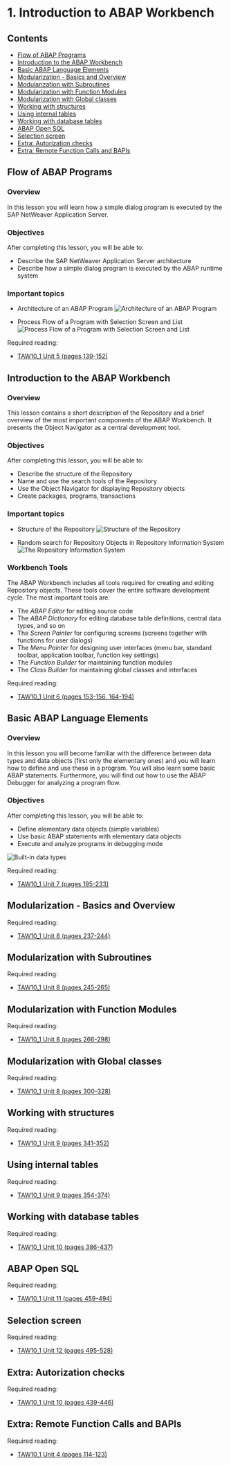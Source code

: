 # 1. Introduction to ABAP Workbench

## Contents

- [Flow of ABAP Programs](#flow-of-abap-programs)
- [Introduction to the ABAP Workbench](#introduction-to-the-abap-workbench)
- [Basic ABAP Language Elements](#basic-abap-language-elements)
- [Modularization - Basics and Overview](#modularization---basics-and-overview)
- [Modularization with Subroutines](#modularization-with-subroutines)
- [Modularization with Function Modules](#modularization-with-function-modules)
- [Modularization with Global classes](#modularization-with-global-classes)
- [Working with structures](#working-with-structures)
- [Using internal tables](#using-internal-tables)
- [Working with database tables](#working-with-database-tables)
- [ABAP Open SQL](#abap-open-sql)
- [Selection screen](#selection-screen)
- [Extra: Autorization checks](#extra-autorization-checks)
- [Extra: Remote Function Calls and BAPIs](#extra-remote-function-calls-and-bapis)

## Flow of ABAP Programs

### Overview
In this lesson you will learn how a simple dialog program is executed by the SAP NetWeaver Application Server.

### Objectives
After completing this lesson, you will be able to:
- Describe the SAP NetWeaver Application Server architecture
- Describe how a simple dialog program is executed by the ABAP runtime system

### Important topics
- Architecture of an ABAP Program
![Architecture of an ABAP Program](https://github.com/msg-CareerPaths/sap-abap-internship/assets/139317079/979befd8-f5ba-4025-8e3f-127e185de79c "Architecture of an ABAP Program")

- Process Flow of a Program with Selection Screen and List
![Process Flow of a Program with Selection Screen and List](https://github.com/msg-CareerPaths/sap-abap-internship/assets/139317079/4078dd76-2422-4266-a65a-89cc10067a52 "Process Flow of a Program with Selection Screen and List")

Required reading:
- [TAW10_1 Unit 5 (pages 139-152)](https://msggroup.sharepoint.com/:b:/r/sites/msteams_f974e3/Freigegebene%20Dokumente/General/SAP%20Summer%20School%202023/Training%20materials/TAW/TAW10_1_EN_Col92_FV_Part_NSC.pdf?csf=1&web=1&e=qJJmzd)

## Introduction to the ABAP Workbench

### Overview
This lesson contains a short description of the Repository and a brief overview of the most important components of the ABAP Workbench. It presents the Object Navigator as a central development tool.

### Objectives
After completing this lesson, you will be able to:
- Describe the structure of the Repository
- Name and use the search tools of the Repository
- Use the Object Navigator for displaying Repository objects
- Create packages, programs, transactions

### Important topics

- Structure of the Repository
![Structure of the Repository](https://github.com/msg-CareerPaths/sap-abap-internship/assets/139317079/3f51737a-7e0a-4519-b62e-e3feeb64de66 "Structure of the Repository")

- Random search for Repository Objects in Repository Information System
![The Repository Information System](https://github.com/msg-CareerPaths/sap-abap-internship/assets/139317079/ba21ff11-1525-49dd-946f-28e5f3693033 "The Repository Information System")

### Workbench Tools

The ABAP Workbench includes all tools required for creating and editing Repository objects. These tools cover the entire software development cycle. The most important tools are:
  - The *ABAP Editor* for editing source code
  - The *ABAP Dictionary* for editing database table definitions, central data types, and so on
  - The *Screen Painter* for configuring screens (screens together with functions for user dialogs)
  - The *Menu Painter* for designing user interfaces (menu bar, standard toolbar, application toolbar, function key settings)
  - The *Function Builder* for maintaining function modules
  - The *Class Builder* for maintaining global classes and interfaces

Required reading:
- [TAW10_1 Unit 6 (pages 153-156, 164-194)](https://msggroup.sharepoint.com/:b:/r/sites/msteams_f974e3/Freigegebene%20Dokumente/General/SAP%20Summer%20School%202023/Training%20materials/TAW/TAW10_1_EN_Col92_FV_Part_NSC.pdf?csf=1&web=1&e=qJJmzd)

## Basic ABAP Language Elements

### Overview
In this lesson you will become familiar with the difference between data types and data objects (first only the elementary ones) and you will learn how to define and use these in a program. You will also learn some basic ABAP statements. Furthermore, you will find out how to use the ABAP Debugger for analyzing a program flow.

### Objectives
After completing this lesson, you will be able to:
- Define elementary data objects (simple variables)
- Use basic ABAP statements with elementary data objects
- Execute and analyze programs in debugging mode

![Built-in data types](https://github.com/msg-CareerPaths/sap-abap-internship/assets/139317079/de45385c-ee13-4f3e-92d4-bf0a4ed604a2 "Built-in data types")

Required reading:
- [TAW10_1 Unit 7 (pages 195-233)](https://msggroup.sharepoint.com/:b:/r/sites/msteams_f974e3/Freigegebene%20Dokumente/General/SAP%20Summer%20School%202023/Training%20materials/TAW/TAW10_1_EN_Col92_FV_Part_NSC.pdf?csf=1&web=1&e=qJJmzd)
  
## Modularization - Basics and Overview

Required reading:
- [TAW10_1 Unit 8 (pages 237-244)](https://msggroup.sharepoint.com/:b:/r/sites/msteams_f974e3/Freigegebene%20Dokumente/General/SAP%20Summer%20School%202023/Training%20materials/TAW/TAW10_1_EN_Col92_FV_Part_NSC.pdf?csf=1&web=1&e=qJJmzd)
  
## Modularization with Subroutines

Required reading:
- [TAW10_1 Unit 8 (pages 245-265)](https://msggroup.sharepoint.com/:b:/r/sites/msteams_f974e3/Freigegebene%20Dokumente/General/SAP%20Summer%20School%202023/Training%20materials/TAW/TAW10_1_EN_Col92_FV_Part_NSC.pdf?csf=1&web=1&e=qJJmzd)
  
## Modularization with Function Modules

Required reading:
- [TAW10_1 Unit 8 (pages 266-298)](https://msggroup.sharepoint.com/:b:/r/sites/msteams_f974e3/Freigegebene%20Dokumente/General/SAP%20Summer%20School%202023/Training%20materials/TAW/TAW10_1_EN_Col92_FV_Part_NSC.pdf?csf=1&web=1&e=qJJmzd)
  
## Modularization with Global classes

Required reading:
- [TAW10_1 Unit 8 (pages 300-328)](https://msggroup.sharepoint.com/:b:/r/sites/msteams_f974e3/Freigegebene%20Dokumente/General/SAP%20Summer%20School%202023/Training%20materials/TAW/TAW10_1_EN_Col92_FV_Part_NSC.pdf?csf=1&web=1&e=qJJmzd)
  
## Working with structures

Required reading:
- [TAW10_1 Unit 9 (pages 341-352)](https://msggroup.sharepoint.com/:b:/r/sites/msteams_f974e3/Freigegebene%20Dokumente/General/SAP%20Summer%20School%202023/Training%20materials/TAW/TAW10_1_EN_Col92_FV_Part_NSC.pdf?csf=1&web=1&e=qJJmzd)
  
## Using internal tables

Required reading:
- [TAW10_1 Unit 9 (pages 354-374)](https://msggroup.sharepoint.com/:b:/r/sites/msteams_f974e3/Freigegebene%20Dokumente/General/SAP%20Summer%20School%202023/Training%20materials/TAW/TAW10_1_EN_Col92_FV_Part_NSC.pdf?csf=1&web=1&e=qJJmzd)
  
## Working with database tables

Required reading:
- [TAW10_1 Unit 10 (pages 386-437)](https://msggroup.sharepoint.com/:b:/r/sites/msteams_f974e3/Freigegebene%20Dokumente/General/SAP%20Summer%20School%202023/Training%20materials/TAW/TAW10_1_EN_Col92_FV_Part_NSC.pdf?csf=1&web=1&e=qJJmzd)
  
## ABAP Open SQL

Required reading:
- [TAW10_1 Unit 11 (pages 459-494)](https://msggroup.sharepoint.com/:b:/r/sites/msteams_f974e3/Freigegebene%20Dokumente/General/SAP%20Summer%20School%202023/Training%20materials/TAW/TAW10_1_EN_Col92_FV_Part_NSC.pdf?csf=1&web=1&e=qJJmzd)

## Selection screen

Required reading:
- [TAW10_1 Unit 12 (pages 495-528)](https://msggroup.sharepoint.com/:b:/r/sites/msteams_f974e3/Freigegebene%20Dokumente/General/SAP%20Summer%20School%202023/Training%20materials/TAW/TAW10_1_EN_Col92_FV_Part_NSC.pdf?csf=1&web=1&e=qJJmzd)

## Extra: Autorization checks

Required reading:
- [TAW10_1 Unit 10 (pages 439-446)](https://msggroup.sharepoint.com/:b:/r/sites/msteams_f974e3/Freigegebene%20Dokumente/General/SAP%20Summer%20School%202023/Training%20materials/TAW/TAW10_1_EN_Col92_FV_Part_NSC.pdf?csf=1&web=1&e=qJJmzd)

## Extra: Remote Function Calls and BAPIs

Required reading:
- [TAW10_1 Unit 4 (pages 114-123)](https://msggroup.sharepoint.com/:b:/r/sites/msteams_f974e3/Freigegebene%20Dokumente/General/SAP%20Summer%20School%202023/Training%20materials/TAW/TAW10_1_EN_Col92_FV_Part_NSC.pdf?csf=1&web=1&e=qJJmzd)
  

